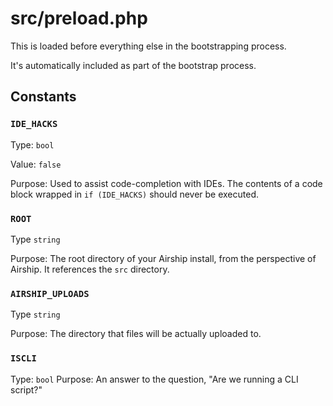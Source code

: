 # src/preload.php

This is loaded before everything else in the bootstrapping process.

It's automatically included as part of the bootstrap process.

## Constants

### `IDE_HACKS`

Type: `bool`

Value: `false`

Purpose: Used to assist code-completion with IDEs. The contents of a code
block wrapped in `if (IDE_HACKS)` should never be executed.

### `ROOT`

Type `string`

Purpose: The root directory of your Airship install, from the perspective of
Airship. It references the `src` directory.

### `AIRSHIP_UPLOADS`

Type `string`

Purpose: The directory that files will be actually uploaded to.

### `ISCLI`

Type: `bool`
Purpose: An answer to the question, "Are we running a CLI script?"
